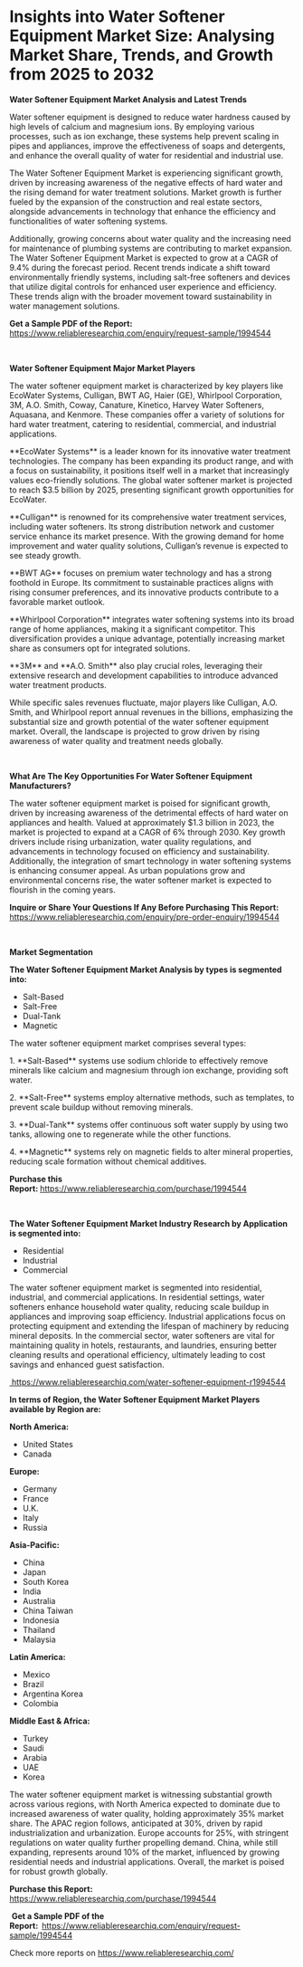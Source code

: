 <p><h1>Insights into Water Softener Equipment Market Size: Analysing Market Share, Trends, and Growth from 2025 to 2032</h1></p><p><strong>Water Softener Equipment Market Analysis and Latest Trends</strong></p>
<p><p>Water softener equipment is designed to reduce water hardness caused by high levels of calcium and magnesium ions. By employing various processes, such as ion exchange, these systems help prevent scaling in pipes and appliances, improve the effectiveness of soaps and detergents, and enhance the overall quality of water for residential and industrial use. </p><p>The Water Softener Equipment Market is experiencing significant growth, driven by increasing awareness of the negative effects of hard water and the rising demand for water treatment solutions. Market growth is further fueled by the expansion of the construction and real estate sectors, alongside advancements in technology that enhance the efficiency and functionalities of water softening systems. </p><p>Additionally, growing concerns about water quality and the increasing need for maintenance of plumbing systems are contributing to market expansion. The Water Softener Equipment Market is expected to grow at a CAGR of 9.4% during the forecast period. Recent trends indicate a shift toward environmentally friendly systems, including salt-free softeners and devices that utilize digital controls for enhanced user experience and efficiency. These trends align with the broader movement toward sustainability in water management solutions.</p></p>
<p><strong>Get a Sample PDF of the Report:&nbsp;</strong> <a href="https://www.reliableresearchiq.com/enquiry/request-sample/1994544?utm_campaign=2285&utm_medium=2&utm_source=Github&utm_content=ia&utm_term=10042025&utm_id=water-softener-equipment">https://www.reliableresearchiq.com/enquiry/request-sample/1994544</a></p>
<p>&nbsp;</p>
<p><strong>Water Softener Equipment Major Market Players</strong></p>
<p><p>The water softener equipment market is characterized by key players like EcoWater Systems, Culligan, BWT AG, Haier (GE), Whirlpool Corporation, 3M, A.O. Smith, Coway, Canature, Kinetico, Harvey Water Softeners, Aquasana, and Kenmore. These companies offer a variety of solutions for hard water treatment, catering to residential, commercial, and industrial applications.</p><p>**EcoWater Systems** is a leader known for its innovative water treatment technologies. The company has been expanding its product range, and with a focus on sustainability, it positions itself well in a market that increasingly values eco-friendly solutions. The global water softener market is projected to reach $3.5 billion by 2025, presenting significant growth opportunities for EcoWater.</p><p>**Culligan** is renowned for its comprehensive water treatment services, including water softeners. Its strong distribution network and customer service enhance its market presence. With the growing demand for home improvement and water quality solutions, Culligan’s revenue is expected to see steady growth.</p><p>**BWT AG** focuses on premium water technology and has a strong foothold in Europe. Its commitment to sustainable practices aligns with rising consumer preferences, and its innovative products contribute to a favorable market outlook. </p><p>**Whirlpool Corporation** integrates water softening systems into its broad range of home appliances, making it a significant competitor. This diversification provides a unique advantage, potentially increasing market share as consumers opt for integrated solutions.</p><p>**3M** and **A.O. Smith** also play crucial roles, leveraging their extensive research and development capabilities to introduce advanced water treatment products.</p><p>While specific sales revenues fluctuate, major players like Culligan, A.O. Smith, and Whirlpool report annual revenues in the billions, emphasizing the substantial size and growth potential of the water softener equipment market. Overall, the landscape is projected to grow driven by rising awareness of water quality and treatment needs globally.</p></p>
<p>&nbsp;</p>
<p><strong>What Are The Key Opportunities For Water Softener Equipment Manufacturers?</strong></p>
<p><p>The water softener equipment market is poised for significant growth, driven by increasing awareness of the detrimental effects of hard water on appliances and health. Valued at approximately $1.3 billion in 2023, the market is projected to expand at a CAGR of 6% through 2030. Key growth drivers include rising urbanization, water quality regulations, and advancements in technology focused on efficiency and sustainability. Additionally, the integration of smart technology in water softening systems is enhancing consumer appeal. As urban populations grow and environmental concerns rise, the water softener market is expected to flourish in the coming years.</p></p>
<p><strong>Inquire or Share Your Questions If Any Before Purchasing This Report:</strong> <a href="https://www.reliableresearchiq.com/enquiry/pre-order-enquiry/1994544?utm_campaign=2285&utm_medium=2&utm_source=Github&utm_content=ia&utm_term=10042025&utm_id=water-softener-equipment">https://www.reliableresearchiq.com/enquiry/pre-order-enquiry/1994544</a></p>
<p>&nbsp;</p>
<p><strong>Market Segmentation</strong></p>
<p><strong>The Water Softener Equipment Market Analysis by types is segmented into:</strong></p>
<p><ul><li>Salt-Based</li><li>Salt-Free</li><li>Dual-Tank</li><li>Magnetic</li></ul></p>
<p><p>The water softener equipment market comprises several types: </p><p>1. **Salt-Based** systems use sodium chloride to effectively remove minerals like calcium and magnesium through ion exchange, providing soft water. </p><p>2. **Salt-Free** systems employ alternative methods, such as templates, to prevent scale buildup without removing minerals.</p><p>3. **Dual-Tank** systems offer continuous soft water supply by using two tanks, allowing one to regenerate while the other functions.</p><p>4. **Magnetic** systems rely on magnetic fields to alter mineral properties, reducing scale formation without chemical additives.</p></p>
<p><strong>Purchase this Report:&nbsp;</strong><a href="https://www.reliableresearchiq.com/purchase/1994544?utm_campaign=2285&utm_medium=2&utm_source=Github&utm_content=ia&utm_term=10042025&utm_id=water-softener-equipment">https://www.reliableresearchiq.com/purchase/1994544</a></p>
<p>&nbsp;</p>
<p><strong>The Water Softener Equipment Market Industry Research by Application is segmented into:</strong></p>
<p><ul><li>Residential</li><li>Industrial</li><li>Commercial</li></ul></p>
<p><p>The water softener equipment market is segmented into residential, industrial, and commercial applications. In residential settings, water softeners enhance household water quality, reducing scale buildup in appliances and improving soap efficiency. Industrial applications focus on protecting equipment and extending the lifespan of machinery by reducing mineral deposits. In the commercial sector, water softeners are vital for maintaining quality in hotels, restaurants, and laundries, ensuring better cleaning results and operational efficiency, ultimately leading to cost savings and enhanced guest satisfaction.</p></p>
<p><a href="https://www.reliableresearchiq.com/water-softener-equipment-r1994544?utm_campaign=2285&utm_medium=2&utm_source=Github&utm_content=ia&utm_term=10042025&utm_id=water-softener-equipment">&nbsp;https://www.reliableresearchiq.com/water-softener-equipment-r1994544</a></p>
<p><strong>In terms of Region, the Water Softener Equipment Market Players available by Region are:</strong></p>
<p>
    <p> <strong> North America: </strong>
        <ul>
            <li>United States</li>
            <li>Canada</li>
        </ul>
        </p> 
    <p> <strong> Europe: </strong>
        <ul>
            <li>Germany</li>
            <li>France</li>
            <li>U.K.</li>
            <li>Italy</li>
            <li>Russia</li>
        </ul>
        </p> 
    <p> <strong> Asia-Pacific: </strong>
        <ul>
            <li>China</li>
            <li>Japan</li>
            <li>South Korea</li>
            <li>India</li>
            <li>Australia</li>
            <li>China Taiwan</li>
            <li>Indonesia</li>
            <li>Thailand</li>
            <li>Malaysia</li>
        </ul>
        </p> 
    <p> <strong> Latin America: </strong>
        <ul>
            <li>Mexico</li>
            <li>Brazil</li>
            <li>Argentina Korea</li>
            <li>Colombia</li>
        </ul>
        </p> 
    <p> <strong> Middle East & Africa: </strong>
        <ul>
            <li>Turkey</li>
            <li>Saudi</li>
            <li>Arabia</li>
            <li>UAE</li>
            <li>Korea</li>
        </ul>
    </p>
    </p>
<p><p>The water softener equipment market is witnessing substantial growth across various regions, with North America expected to dominate due to increased awareness of water quality, holding approximately 35% market share. The APAC region follows, anticipated at 30%, driven by rapid industrialization and urbanization. Europe accounts for 25%, with stringent regulations on water quality further propelling demand. China, while still expanding, represents around 10% of the market, influenced by growing residential needs and industrial applications. Overall, the market is poised for robust growth globally.</p></p>
<p><strong>Purchase this Report: </strong><a href="https://www.reliableresearchiq.com/purchase/1994544?utm_campaign=2285&utm_medium=2&utm_source=Github&utm_content=ia&utm_term=10042025&utm_id=water-softener-equipment">https://www.reliableresearchiq.com/purchase/1994544</a></p>
<p>&nbsp;<strong>Get a Sample PDF of the Report:&nbsp;&nbsp;</strong><a href="https://www.reliableresearchiq.com/enquiry/request-sample/1994544?utm_campaign=2285&utm_medium=2&utm_source=Github&utm_content=ia&utm_term=10042025&utm_id=water-softener-equipment">https://www.reliableresearchiq.com/enquiry/request-sample/1994544</a></p>
<p><strong></strong></p>
<p>Check more reports on <a href="https://www.reliableresearchiq.com/?utm_campaign=2285&utm_medium=2&utm_source=Github&utm_content=ia&utm_term=10042025&utm_id=water-softener-equipment">https://www.reliableresearchiq.com/</a></p>